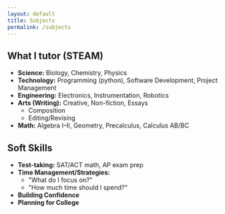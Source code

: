 ```yaml
---
layout: default
title: Subjects
permalink: /subjects
---
```


## **What I tutor (STEAM)**
- **Science:** Biology, Chemistry, Physics
- **Technology:** Programming (python), Software Development, Project Management
- **Engineering:** Electronics, Instrumentation, Robotics
- **Arts (Writing):** Creative, Non-fiction, Essays
  * Composition
  * Editing/Revising
- **Math:** Algebra I–II, Geometry, Precalculus, Calculus AB/BC  

## **Soft Skills**
- **Test-taking:** SAT/ACT math, AP exam prep
- **Time Management/Strategies:**
  * "What do I focus on?"
  * "How much time should I spend?"
- **Building Confidence**
- **Planning for College**



